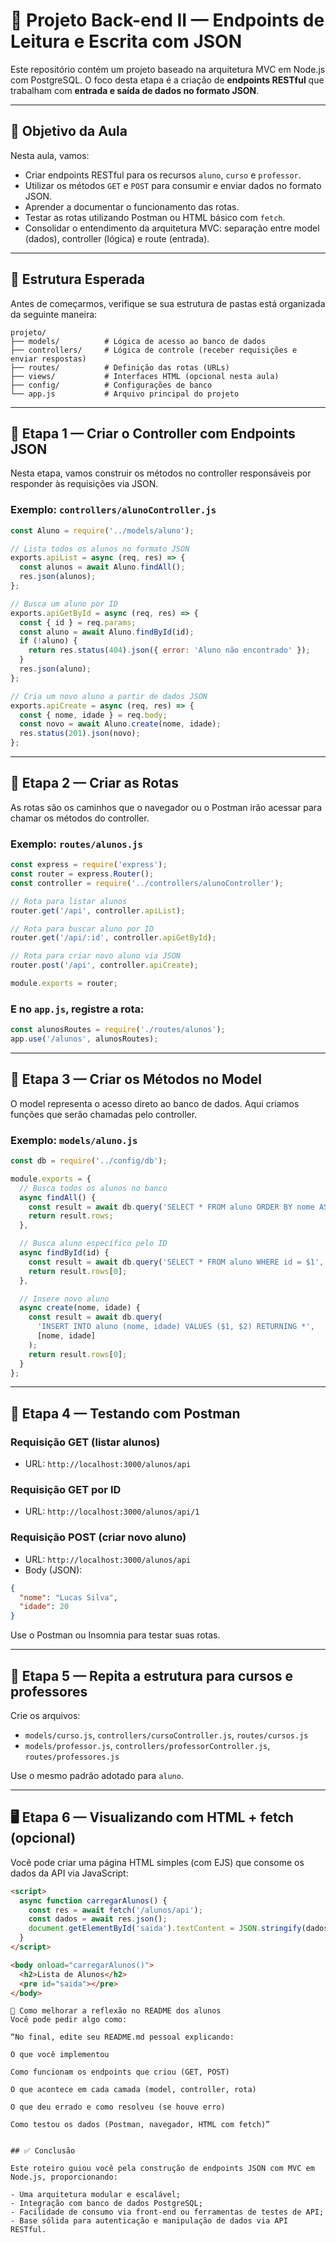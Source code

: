 # 🚀 Projeto Back-end II — Endpoints de Leitura e Escrita com JSON

Este repositório contém um projeto baseado na arquitetura MVC em Node.js com PostgreSQL. O foco desta etapa é a criação de **endpoints RESTful** que trabalham com **entrada e saída de dados no formato JSON**.

---

## 🎯 Objetivo da Aula

Nesta aula, vamos:

- Criar endpoints RESTful para os recursos `aluno`, `curso` e `professor`.
- Utilizar os métodos `GET` e `POST` para consumir e enviar dados no formato JSON.
- Aprender a documentar o funcionamento das rotas.
- Testar as rotas utilizando Postman ou HTML básico com `fetch`.
- Consolidar o entendimento da arquitetura MVC: separação entre model (dados), controller (lógica) e route (entrada).

---

## 📁 Estrutura Esperada

Antes de começarmos, verifique se sua estrutura de pastas está organizada da seguinte maneira:

```
projeto/
├── models/          # Lógica de acesso ao banco de dados
├── controllers/     # Lógica de controle (receber requisições e enviar respostas)
├── routes/          # Definição das rotas (URLs)
├── views/           # Interfaces HTML (opcional nesta aula)
├── config/          # Configurações de banco
└── app.js           # Arquivo principal do projeto
```

---

## 🧱 Etapa 1 — Criar o Controller com Endpoints JSON

Nesta etapa, vamos construir os métodos no controller responsáveis por responder às requisições via JSON.

### Exemplo: `controllers/alunoController.js`

```js
const Aluno = require('../models/aluno');

// Lista todos os alunos no formato JSON
exports.apiList = async (req, res) => {
  const alunos = await Aluno.findAll();
  res.json(alunos);
};

// Busca um aluno por ID
exports.apiGetById = async (req, res) => {
  const { id } = req.params;
  const aluno = await Aluno.findById(id);
  if (!aluno) {
    return res.status(404).json({ error: 'Aluno não encontrado' });
  }
  res.json(aluno);
};

// Cria um novo aluno a partir de dados JSON
exports.apiCreate = async (req, res) => {
  const { nome, idade } = req.body;
  const novo = await Aluno.create(nome, idade);
  res.status(201).json(novo);
};
```

---

## 📌 Etapa 2 — Criar as Rotas

As rotas são os caminhos que o navegador ou o Postman irão acessar para chamar os métodos do controller.

### Exemplo: `routes/alunos.js`

```js
const express = require('express');
const router = express.Router();
const controller = require('../controllers/alunoController');

// Rota para listar alunos
router.get('/api', controller.apiList);

// Rota para buscar aluno por ID
router.get('/api/:id', controller.apiGetById);

// Rota para criar novo aluno via JSON
router.post('/api', controller.apiCreate);

module.exports = router;
```

### E no `app.js`, registre a rota:

```js
const alunosRoutes = require('./routes/alunos');
app.use('/alunos', alunosRoutes);
```

---

## 🧠 Etapa 3 — Criar os Métodos no Model

O model representa o acesso direto ao banco de dados. Aqui criamos funções que serão chamadas pelo controller.

### Exemplo: `models/aluno.js`

```js
const db = require('../config/db');

module.exports = {
  // Busca todos os alunos no banco
  async findAll() {
    const result = await db.query('SELECT * FROM aluno ORDER BY nome ASC');
    return result.rows;
  },

  // Busca aluno específico pelo ID
  async findById(id) {
    const result = await db.query('SELECT * FROM aluno WHERE id = $1', [id]);
    return result.rows[0];
  },

  // Insere novo aluno
  async create(nome, idade) {
    const result = await db.query(
      'INSERT INTO aluno (nome, idade) VALUES ($1, $2) RETURNING *',
      [nome, idade]
    );
    return result.rows[0];
  }
};
```

---

## 🧪 Etapa 4 — Testando com Postman

### Requisição GET (listar alunos)

- URL: `http://localhost:3000/alunos/api`

### Requisição GET por ID

- URL: `http://localhost:3000/alunos/api/1`

### Requisição POST (criar novo aluno)

- URL: `http://localhost:3000/alunos/api`
- Body (JSON):
```json
{
  "nome": "Lucas Silva",
  "idade": 20
}
```

Use o Postman ou Insomnia para testar suas rotas.

---

## 🔁 Etapa 5 — Repita a estrutura para cursos e professores

Crie os arquivos:

- `models/curso.js`, `controllers/cursoController.js`, `routes/cursos.js`
- `models/professor.js`, `controllers/professorController.js`, `routes/professores.js`

Use o mesmo padrão adotado para `aluno`.

---

## 🖥️ Etapa 6 — Visualizando com HTML + fetch (opcional)

Você pode criar uma página HTML simples (com EJS) que consome os dados da API via JavaScript:

```html
<script>
  async function carregarAlunos() {
    const res = await fetch('/alunos/api');
    const dados = await res.json();
    document.getElementById('saida').textContent = JSON.stringify(dados, null, 2);
  }
</script>

<body onload="carregarAlunos()">
  <h2>Lista de Alunos</h2>
  <pre id="saida"></pre>
</body>
```

```
📘 Como melhorar a reflexão no README dos alunos
Você pode pedir algo como:

“No final, edite seu README.md pessoal explicando:

O que você implementou

Como funcionam os endpoints que criou (GET, POST)

O que acontece em cada camada (model, controller, rota)

O que deu errado e como resolveu (se houve erro)

Como testou os dados (Postman, navegador, HTML com fetch)”
```

```

## ✅ Conclusão

Este roteiro guiou você pela construção de endpoints JSON com MVC em Node.js, proporcionando:

- Uma arquitetura modular e escalável;
- Integração com banco de dados PostgreSQL;
- Facilidade de consumo via front-end ou ferramentas de testes de API;
- Base sólida para autenticação e manipulação de dados via API RESTful.

